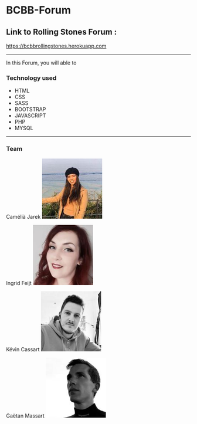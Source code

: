 # BCBB-Forum

## Link to Rolling Stones Forum :

https://bcbbrollingstones.herokuapp.com

_____________________________________________________________________________

In this Forum, you will able to 




### Technology used

- HTML
- CSS
- SASS
- BOOTSTRAP
- JAVASCRIPT
- PHP
- MYSQL

_____________________________________________________________________________

### Team

 Camélià Jarek
![Camélia Jarek](images/team_pictures/Camelia.jpeg "Camélia Jarek")

 Ingrid Feijt
![Ingrid Feijt](images/team_pictures/ingrid.jpeg "Ingrid Feijt")

 Kévin Cassart
![Kévin Cassart](images/team_pictures/kevin.jpeg "Kévin Cassart")

 Gaëtan Massart
![Gaëtan Massart](images/team_pictures/gaetan.jpeg "Gaëtan Massart")

